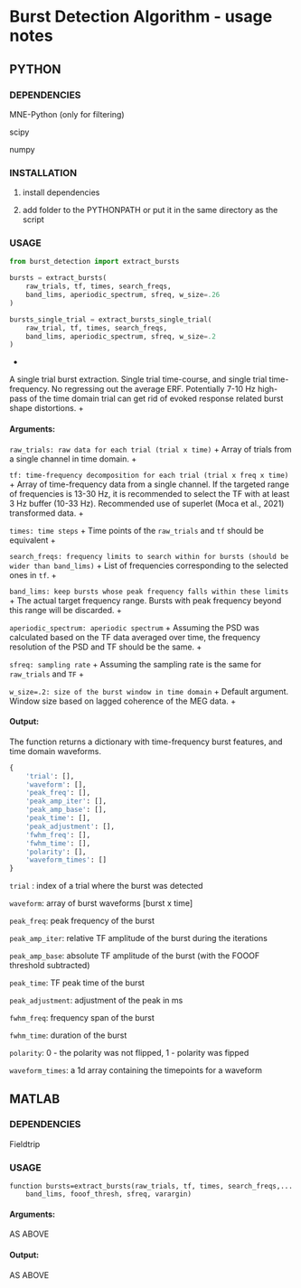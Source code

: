 # Burst Detection Algorithm - usage notes

## PYTHON

### DEPENDENCIES

MNE-Python (only for filtering)

scipy

numpy

### INSTALLATION

1. install dependencies

2. add folder to the PYTHONPATH or put it in the same directory as the script


### USAGE

```python
from burst_detection import extract_bursts
```


```python
bursts = extract_bursts(
    raw_trials, tf, times, search_freqs, 
    band_lims, aperiodic_spectrum, sfreq, w_size=.26
)
```


```python
bursts_single_trial = extract_bursts_single_trial(
    raw_trial, tf, times, search_freqs, 
    band_lims, aperiodic_spectrum, sfreq, w_size=.2
)
```
+
A single trial burst extraction. Single trial time-course, and single trial 
time-frequency. No regressing out the average ERF. Potentially 7-10 Hz high-pass 
of the time domain trial can get rid of evoked response related burst shape distortions.
+

#### Arguments:

`raw_trials: raw data for each trial (trial x time)`
+
Array of trials from a single channel in time domain.
+


`tf: time-frequency decomposition for each trial (trial x freq x time)`
+
Array of time-frequency data from a single channel. If the targeted range 
of frequencies is 13-30 Hz, it is recommended to select the TF with at least 3 
Hz buffer (10-33 Hz). Recommended use of superlet (Moca et al., 2021) 
transformed data.
+

`times: time steps`
+
Time points of the `raw_trials` and `tf` should be equivalent
+


`search_freqs: frequency limits to search within for bursts (should be wider than band_lims)`
+
List of frequencies corresponding to the selected ones in `tf`.
+


`band_lims: keep bursts whose peak frequency falls within these limits`
+
The actual target frequency range. Bursts with peak frequency beyond this range
will be discarded.
+


`aperiodic_spectrum: aperiodic spectrum`
+
Assuming the PSD was calculated based on the TF data averaged over time, the
frequency resolution of the PSD and TF should be the same. 
+


`sfreq: sampling rate`
+
Assuming the sampling rate is the same for `raw_trials` and `TF`
+


`w_size=.2: size of the burst window in time domain`
+
Default argument. Window size based on lagged coherence of the MEG data.
+


#### Output:

The function returns a dictionary with time-frequency burst features, and time 
domain waveforms. 

```python
{
    'trial': [],
    'waveform': [],
    'peak_freq': [],
    'peak_amp_iter': [],
    'peak_amp_base': [],
    'peak_time': [],
    'peak_adjustment': [],
    'fwhm_freq': [],
    'fwhm_time': [],
    'polarity': [],
    'waveform_times': []
}
```


`trial` : index of a trial where the burst was detected

`waveform`: array of burst waveforms [burst x time]

`peak_freq`: peak frequency of the burst

`peak_amp_iter`: relative TF amplitude of the burst during the iterations

`peak_amp_base`: absolute TF amplitude of the burst (with the FOOOF threshold
 subtracted)

`peak_time`: TF peak time of the burst

`peak_adjustment`: adjustment of the peak in ms

`fwhm_freq`: frequency span of the burst

`fwhm_time`: duration of the burst

`polarity`: 0 - the polarity was not flipped, 1 - polarity was fipped

`waveform_times`: a 1d array containing the timepoints for a waveform


## MATLAB

### DEPENDENCIES

Fieldtrip


### USAGE
```
function bursts=extract_bursts(raw_trials, tf, times, search_freqs,...
    band_lims, fooof_thresh, sfreq, varargin)
```

#### Arguments:

AS ABOVE

#### Output:

AS ABOVE
